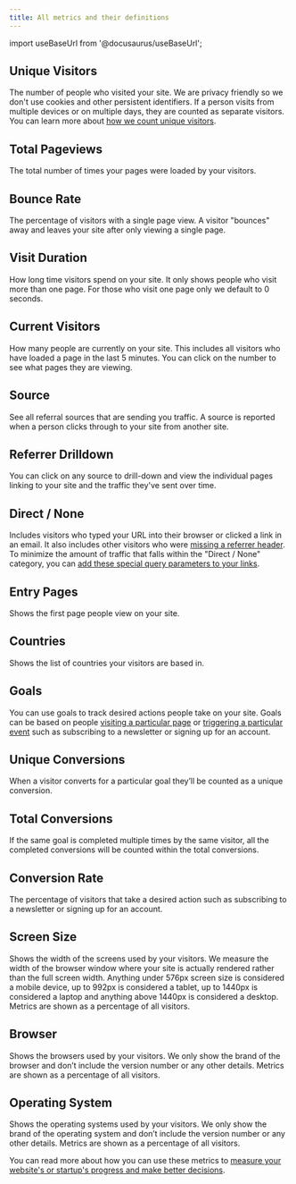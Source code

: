 ```yaml
---
title: All metrics and their definitions
---
```


import useBaseUrl from '@docusaurus/useBaseUrl';

## Unique Visitors

The number of people who visited your site. We are privacy friendly so we don't use cookies and other persistent identifiers. If a person visits from multiple devices or on multiple days, they are counted as separate visitors. You can learn more about [how we count unique visitors](https://plausible.io/data-policy).

## Total Pageviews

The total number of times your pages were loaded by your visitors.

## Bounce Rate

The percentage of visitors with a single page view. A visitor "bounces" away and leaves your site after only viewing a single page. 

## Visit Duration

How long time visitors spend on your site. It only shows people who visit more than one page. For those who visit one page only we default to 0 seconds.

## Current Visitors

How many people are currently on your site. This includes all visitors who have loaded a page in the last 5 minutes. You can click on the number to see what pages they are viewing.

## Source

See all referral sources that are sending you traffic. A source is reported when a person clicks through to your site from another site.

## Referrer Drilldown

You can click on any source to drill-down and view the individual pages linking to your site and the traffic they've sent over time.

## Direct / None

Includes visitors who typed your URL into their browser or clicked a link in an email. It also includes other visitors who were [missing a referrer header](https://plausible.io/blog/referrer-policy). To minimize the amount of traffic that falls within the "Direct / None" category, you can [add these special query parameters to your links](manual-link-tagging.md).

## Entry Pages

Shows the first page people view on your site.

## Countries

Shows the list of countries your visitors are based in.

## Goals

You can use goals to track desired actions people take on your site. Goals can be based on people [visiting a particular page](pageview-goals.md) or [triggering a particular event](custom-event-goals.md) such as subscribing to a newsletter or signing up for an account.

## Unique Conversions

When a visitor converts for a particular goal they’ll be counted as a unique conversion.

## Total Conversions

If the same goal is completed multiple times by the same visitor, all the completed conversions will be counted within the total conversions.

## Conversion Rate

The percentage of visitors that take a desired action such as subscribing to a newsletter or signing up for an account.

## Screen Size

Shows the width of the screens used by your visitors. We measure the width of the browser window where your site is actually rendered rather than the full screen width. Anything under 576px screen size is considered a mobile device, up to 992px is considered a tablet, up to 1440px is considered a laptop and anything above 1440px is considered a desktop. Metrics are shown as a percentage of all visitors.

## Browser

Shows the browsers used by your visitors. We only show the brand of the browser and don’t include the version number or any other details. Metrics are shown as a percentage of all visitors.

## Operating System

Shows the operating systems used by your visitors. We only show the brand of the operating system and don’t include the version number or any other details. Metrics are shown as a percentage of all visitors.

You can read more about how you can use these metrics to [measure your website's or startup's progress and make better decisions](https://plausible.io/blog/analytics-metrics-definitions).
